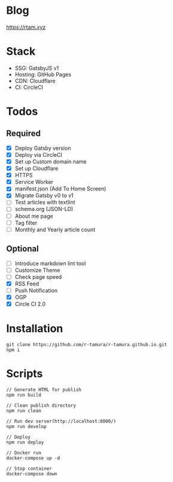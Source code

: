 # Blog
https://rtam.xyz

# Stack
 - SSG: GatsbyJS v1
 - Hosting: GitHub Pages
 - CDN: Cloudflare
 - CI: CircleCI

# Todos

## Required
- [x] Deploy Gatsby version
- [x] Deploy via CircleCI
- [x] Set up Custom domain name
- [x] Set up Cloudflare
- [x] HTTPS
- [x] Service Worker
- [x] manifest.json (Add To Home Screen)
- [x] Migrate Gatsby v0 to v1
- [ ] Test articles with textlint
- [ ] schema.org (JSON-LD)
- [ ] About me page
- [ ] Tag filter
- [ ] Monthly and Yearly article count

## Optional
- [ ] Introduce markdown lint tool
- [ ] Customize Theme
- [ ] Check page speed
- [x] RSS Feed
- [ ] Push Notification
- [x] OGP
- [x] Circle CI 2.0

# Installation

```
git clone https://github.com/r-tamura/r-tamura.github.io.git
npm i
```

# Scripts

```
// Generate HTML for publish
npm run build

// Clean publish directory
npm run clean

// Run dev server(http://localhost:8000/)
npm run develop

// Deploy
npm run deploy

// Docker run
docker-compose up -d

// Stop container
docker-compose down
```
